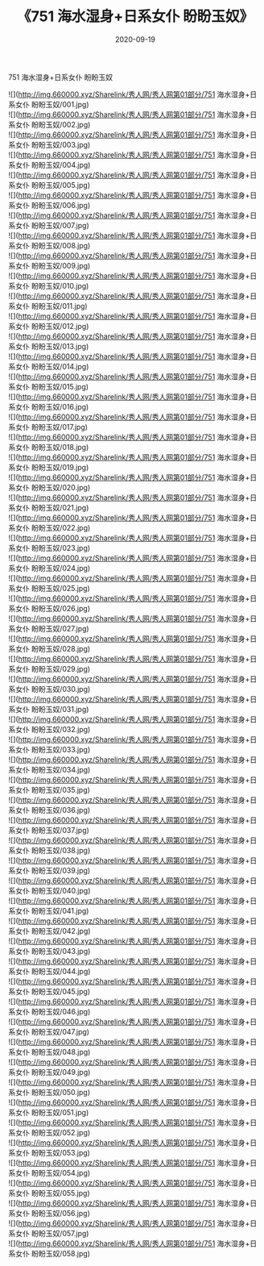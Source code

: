 ﻿---
layout: post
title:  《751 海水湿身+日系女仆 盼盼玉奴》
date:   2020-09-19
img: http://img.660000.xyz/Sharelink/秀人网/秀人网第01部分/751 海水湿身+日系女仆 盼盼玉奴/000.jpg
categories: [美女, 清纯, 唯美]
---

751 海水湿身+日系女仆 盼盼玉奴

  ![](http://img.660000.xyz/Sharelink/秀人网/秀人网第01部分/751 海水湿身+日系女仆 盼盼玉奴/001.jpg) <br> ![](http://img.660000.xyz/Sharelink/秀人网/秀人网第01部分/751 海水湿身+日系女仆 盼盼玉奴/002.jpg) <br> ![](http://img.660000.xyz/Sharelink/秀人网/秀人网第01部分/751 海水湿身+日系女仆 盼盼玉奴/003.jpg) <br> ![](http://img.660000.xyz/Sharelink/秀人网/秀人网第01部分/751 海水湿身+日系女仆 盼盼玉奴/004.jpg) <br> ![](http://img.660000.xyz/Sharelink/秀人网/秀人网第01部分/751 海水湿身+日系女仆 盼盼玉奴/005.jpg) <br> ![](http://img.660000.xyz/Sharelink/秀人网/秀人网第01部分/751 海水湿身+日系女仆 盼盼玉奴/006.jpg) <br> ![](http://img.660000.xyz/Sharelink/秀人网/秀人网第01部分/751 海水湿身+日系女仆 盼盼玉奴/007.jpg) <br> ![](http://img.660000.xyz/Sharelink/秀人网/秀人网第01部分/751 海水湿身+日系女仆 盼盼玉奴/008.jpg) <br> ![](http://img.660000.xyz/Sharelink/秀人网/秀人网第01部分/751 海水湿身+日系女仆 盼盼玉奴/009.jpg) <br> ![](http://img.660000.xyz/Sharelink/秀人网/秀人网第01部分/751 海水湿身+日系女仆 盼盼玉奴/010.jpg) <br> ![](http://img.660000.xyz/Sharelink/秀人网/秀人网第01部分/751 海水湿身+日系女仆 盼盼玉奴/011.jpg) <br> ![](http://img.660000.xyz/Sharelink/秀人网/秀人网第01部分/751 海水湿身+日系女仆 盼盼玉奴/012.jpg) <br> ![](http://img.660000.xyz/Sharelink/秀人网/秀人网第01部分/751 海水湿身+日系女仆 盼盼玉奴/013.jpg) <br> ![](http://img.660000.xyz/Sharelink/秀人网/秀人网第01部分/751 海水湿身+日系女仆 盼盼玉奴/014.jpg) <br> ![](http://img.660000.xyz/Sharelink/秀人网/秀人网第01部分/751 海水湿身+日系女仆 盼盼玉奴/015.jpg) <br> ![](http://img.660000.xyz/Sharelink/秀人网/秀人网第01部分/751 海水湿身+日系女仆 盼盼玉奴/016.jpg) <br> ![](http://img.660000.xyz/Sharelink/秀人网/秀人网第01部分/751 海水湿身+日系女仆 盼盼玉奴/017.jpg) <br> ![](http://img.660000.xyz/Sharelink/秀人网/秀人网第01部分/751 海水湿身+日系女仆 盼盼玉奴/018.jpg) <br> ![](http://img.660000.xyz/Sharelink/秀人网/秀人网第01部分/751 海水湿身+日系女仆 盼盼玉奴/019.jpg) <br> ![](http://img.660000.xyz/Sharelink/秀人网/秀人网第01部分/751 海水湿身+日系女仆 盼盼玉奴/020.jpg) <br> ![](http://img.660000.xyz/Sharelink/秀人网/秀人网第01部分/751 海水湿身+日系女仆 盼盼玉奴/021.jpg) <br> ![](http://img.660000.xyz/Sharelink/秀人网/秀人网第01部分/751 海水湿身+日系女仆 盼盼玉奴/022.jpg) <br> ![](http://img.660000.xyz/Sharelink/秀人网/秀人网第01部分/751 海水湿身+日系女仆 盼盼玉奴/023.jpg) <br> ![](http://img.660000.xyz/Sharelink/秀人网/秀人网第01部分/751 海水湿身+日系女仆 盼盼玉奴/024.jpg) <br> ![](http://img.660000.xyz/Sharelink/秀人网/秀人网第01部分/751 海水湿身+日系女仆 盼盼玉奴/025.jpg) <br> ![](http://img.660000.xyz/Sharelink/秀人网/秀人网第01部分/751 海水湿身+日系女仆 盼盼玉奴/026.jpg) <br> ![](http://img.660000.xyz/Sharelink/秀人网/秀人网第01部分/751 海水湿身+日系女仆 盼盼玉奴/027.jpg) <br> ![](http://img.660000.xyz/Sharelink/秀人网/秀人网第01部分/751 海水湿身+日系女仆 盼盼玉奴/028.jpg) <br> ![](http://img.660000.xyz/Sharelink/秀人网/秀人网第01部分/751 海水湿身+日系女仆 盼盼玉奴/029.jpg) <br> ![](http://img.660000.xyz/Sharelink/秀人网/秀人网第01部分/751 海水湿身+日系女仆 盼盼玉奴/030.jpg) <br> ![](http://img.660000.xyz/Sharelink/秀人网/秀人网第01部分/751 海水湿身+日系女仆 盼盼玉奴/031.jpg) <br> ![](http://img.660000.xyz/Sharelink/秀人网/秀人网第01部分/751 海水湿身+日系女仆 盼盼玉奴/032.jpg) <br> ![](http://img.660000.xyz/Sharelink/秀人网/秀人网第01部分/751 海水湿身+日系女仆 盼盼玉奴/033.jpg) <br> ![](http://img.660000.xyz/Sharelink/秀人网/秀人网第01部分/751 海水湿身+日系女仆 盼盼玉奴/034.jpg) <br> ![](http://img.660000.xyz/Sharelink/秀人网/秀人网第01部分/751 海水湿身+日系女仆 盼盼玉奴/035.jpg) <br> ![](http://img.660000.xyz/Sharelink/秀人网/秀人网第01部分/751 海水湿身+日系女仆 盼盼玉奴/036.jpg) <br> ![](http://img.660000.xyz/Sharelink/秀人网/秀人网第01部分/751 海水湿身+日系女仆 盼盼玉奴/037.jpg) <br> ![](http://img.660000.xyz/Sharelink/秀人网/秀人网第01部分/751 海水湿身+日系女仆 盼盼玉奴/038.jpg) <br> ![](http://img.660000.xyz/Sharelink/秀人网/秀人网第01部分/751 海水湿身+日系女仆 盼盼玉奴/039.jpg) <br> ![](http://img.660000.xyz/Sharelink/秀人网/秀人网第01部分/751 海水湿身+日系女仆 盼盼玉奴/040.jpg) <br> ![](http://img.660000.xyz/Sharelink/秀人网/秀人网第01部分/751 海水湿身+日系女仆 盼盼玉奴/041.jpg) <br> ![](http://img.660000.xyz/Sharelink/秀人网/秀人网第01部分/751 海水湿身+日系女仆 盼盼玉奴/042.jpg) <br> ![](http://img.660000.xyz/Sharelink/秀人网/秀人网第01部分/751 海水湿身+日系女仆 盼盼玉奴/043.jpg) <br> ![](http://img.660000.xyz/Sharelink/秀人网/秀人网第01部分/751 海水湿身+日系女仆 盼盼玉奴/044.jpg) <br> ![](http://img.660000.xyz/Sharelink/秀人网/秀人网第01部分/751 海水湿身+日系女仆 盼盼玉奴/045.jpg) <br> ![](http://img.660000.xyz/Sharelink/秀人网/秀人网第01部分/751 海水湿身+日系女仆 盼盼玉奴/046.jpg) <br> ![](http://img.660000.xyz/Sharelink/秀人网/秀人网第01部分/751 海水湿身+日系女仆 盼盼玉奴/047.jpg) <br> ![](http://img.660000.xyz/Sharelink/秀人网/秀人网第01部分/751 海水湿身+日系女仆 盼盼玉奴/048.jpg) <br> ![](http://img.660000.xyz/Sharelink/秀人网/秀人网第01部分/751 海水湿身+日系女仆 盼盼玉奴/049.jpg) <br> ![](http://img.660000.xyz/Sharelink/秀人网/秀人网第01部分/751 海水湿身+日系女仆 盼盼玉奴/050.jpg) <br> ![](http://img.660000.xyz/Sharelink/秀人网/秀人网第01部分/751 海水湿身+日系女仆 盼盼玉奴/051.jpg) <br> ![](http://img.660000.xyz/Sharelink/秀人网/秀人网第01部分/751 海水湿身+日系女仆 盼盼玉奴/052.jpg) <br> ![](http://img.660000.xyz/Sharelink/秀人网/秀人网第01部分/751 海水湿身+日系女仆 盼盼玉奴/053.jpg) <br> ![](http://img.660000.xyz/Sharelink/秀人网/秀人网第01部分/751 海水湿身+日系女仆 盼盼玉奴/054.jpg) <br> ![](http://img.660000.xyz/Sharelink/秀人网/秀人网第01部分/751 海水湿身+日系女仆 盼盼玉奴/055.jpg) <br> ![](http://img.660000.xyz/Sharelink/秀人网/秀人网第01部分/751 海水湿身+日系女仆 盼盼玉奴/056.jpg) <br> ![](http://img.660000.xyz/Sharelink/秀人网/秀人网第01部分/751 海水湿身+日系女仆 盼盼玉奴/057.jpg) <br> ![](http://img.660000.xyz/Sharelink/秀人网/秀人网第01部分/751 海水湿身+日系女仆 盼盼玉奴/058.jpg) <br>